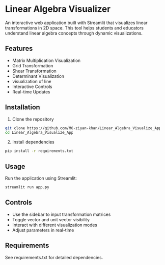 # Linear Algebra Visualizer

An interactive web application built with Streamlit that visualizes linear transformations in 2D space. This tool helps students and educators understand linear algebra concepts through dynamic visualizations.

## Features

- Matrix Multiplication Visualization
- Grid Transformation
- Shear Transformation
- Determinant Visualization
- visualization of line
- Interactive Controls
- Real-time Updates

## Installation

1. Clone the repository
```bash
git clone https://github.com/MO-ziyan-khan/Linear_Algebra_Visualize_App.git
cd Linear_Algebra_Visualize_App
```

2. Install dependencies
```bash
pip install -r requirements.txt
```

## Usage

Run the application using Streamlit:
```bash
streamlit run app.py
```

## Controls

- Use the sidebar to input transformation matrices
- Toggle vector and unit vector visibility
- Interact with different visualization modes
- Adjust parameters in real-time

## Requirements

See requirements.txt for detailed dependencies.
